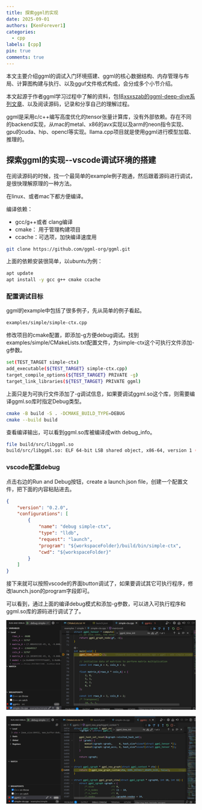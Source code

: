 ```yaml
---
title: 探索ggml的实现
date: 2025-09-01
authors: [KenForever1]
categories: 
  - cpp
labels: [cpp]
pin: true
comments: true
---
```


<!-- more -->

本文主要介绍ggml的调试入门环境搭建、ggml的核心数据结构、内存管理与布局、计算图构建与执行、以及gguf文件格式构成，会分成多个小节介绍。

本文起源于作者ggml学习过程中了解的资料，包括[xsxszab的ggml-deep-dive系列文章](https://xsxszab.github.io/posts/ggml-deep-dive-i/)、以及阅读源码，记录和分享自己的理解过程。

ggml是采用c/c++编写高度优化的tensor张量计算库，没有外部依赖。存在不同的backend实现，从mac的metal、x86的avx实现以及arm的neon指令实现、gpu的cuda、hip、opencl等实现。llama.cpp项目就是使用ggml进行模型加载、推理的。

## 探索ggml的实现--vscode调试环境的搭建

在阅读源码的时候，找一个最简单的example例子跑通，然后跟着源码进行调试，是很快理解原理的一种方法。 

在linux、或者mac下都方便编译。

编译依赖：

+ gcc/g++或者 clang编译
+ cmake： 用于管理构建项目
+ ccache：可选项，加快编译速度用

```bash
git clone https://github.com/ggml-org/ggml.git
```

上面的依赖安装很简单，以ubuntu为例：
```bash
apt update
apt install -y gcc g++ cmake ccache
```

### 配置调试目标

ggml的example中包括了很多例子，先从简单的例子看起。

```bash
examples/simple/simple-ctx.cpp
```

修改项目的cmake配置，即添加-g方便debug调试。找到examples/simple/CMakeLists.txt配置文件，为simple-ctx这个可执行文件添加-g参数。
```bash
set(TEST_TARGET simple-ctx)
add_executable(${TEST_TARGET} simple-ctx.cpp)
target_compile_options(${TEST_TARGET} PRIVATE -g)
target_link_libraries(${TEST_TARGET} PRIVATE ggml)
```
上面只是为可执行文件添加了-g调试信息，如果要调试ggml.so这个库，则需要编译ggml.so库时指定Debug类型。

```bash
cmake -B build -S . -DCMAKE_BUILD_TYPE=DEBUG
cmake --build build
```
查看编译输出，可以看到ggml.so库被编译成with debug_info。
```bash
file build/src/libggml.so 
build/src/libggml.so: ELF 64-bit LSB shared object, x86-64, version 1 (SYSV), dynamically linked, BuildID[sha1]=db376e303daeef672c8002ed6cebed1da303a706, with debug_info, not stripped
```

### vscode配置debug

点击右边的Run and Debug按钮，create a launch.json file，创建一个配置文件，把下面的内容粘贴进去。

```json
{
    "version": "0.2.0",
    "configurations": [
        {
            "name": "debug simple-ctx",
            "type": "lldb",
            "request": "launch",
            "program": "${workspaceFolder}/build/bin/simple-ctx",
            "cwd": "${workspaceFolder}"
        }
    ]
}
```
接下来就可以按照vscode的界面button调试了，如果要调试其它可执行程序，修改launch.json的program字段即可。

可以看到，通过上面的编译debug模式和添加-g参数，可以进入可执行程序和ggml.so库的源码进行调试了了。

![](https://raw.githubusercontent.com/KenForever1/CDN/main/ggml-debug.png)

![](https://raw.githubusercontent.com/KenForever1/CDN/main/ggml-debug1.png)